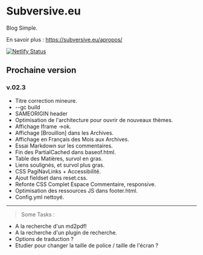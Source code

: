 # Subversive.eu

Blog Simple.

En savoir plus :   <https://subversive.eu/apropos/>

[![Netlify Status](https://api.netlify.com/api/v1/badges/f6104326-809a-4b92-8914-4a7a34467c5c/deploy-status)](https://app.netlify.com/sites/subversive-eu-site/deploys)

## Prochaine version

### v.02.3

- Titre correction mineure.
- --gc build
- SAMEORIGIN header
- Optimisation de l'architecture pour ouvrir de nouveaux thèmes.
- Affichage Iframe ->ok.
- Affichage [Brouillon] dans les Archives.
- Affichage en Français des Mois aux Archives.
- Essai Markdown sur les commentaires.
- Fin des PartialCached dans baseof.html.
- Table des Matières, survol en gras.
- Liens soulignés, et survol plus gras.
- CSS PagiNavLinks + Accessibilité.
- Ajout fieldset dans reset.css.
- Refonte CSS Complet Espace Commentaire, responsive.
- Optimisation des ressources JS dans footer.html.
- Config.yml nettoyé.


---

<blockquote>Some Tasks :</blockquote>

- A la recherche d'un md2pdf!
- A la recherche d'un plugin de recherche.
- Options de traduction ?
- Etudier pour changer la taille de police / taille de l'écran ?
